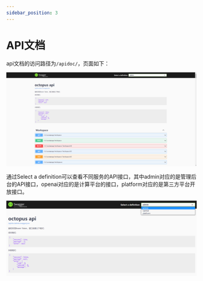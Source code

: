 ```yaml
---
sidebar_position: 3
---
```


# API文档

api文档的访问路径为`/apidoc/`，页面如下：

![image-20211209114900041](image/apidoc.png)

通过Select a definition可以查看不同服务的API接口，其中admin对应的是管理后台的API接口，openai对应的是计算平台的接口，platform对应的是第三方平台开放接口。

![image-20211209115015562](image/apidoc-select.png)